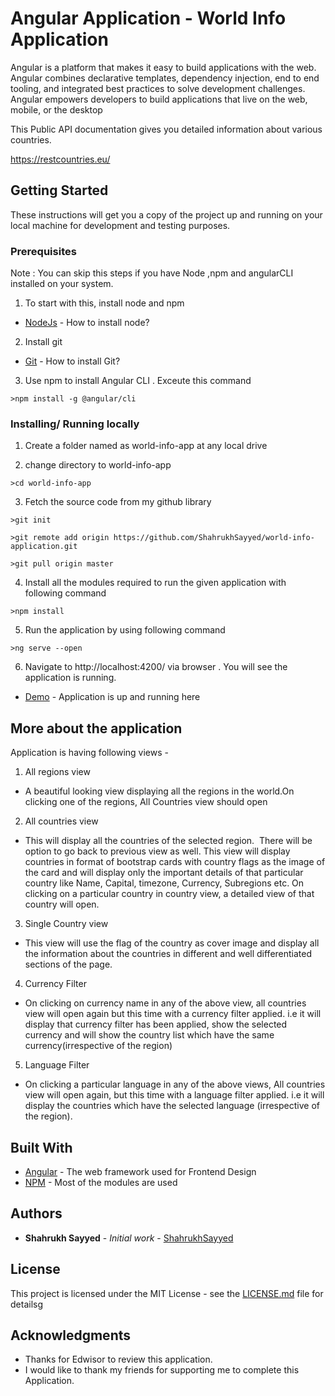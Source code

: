 # Angular Application - World Info Application 

Angular is a platform that makes it easy to build applications with the web. Angular combines declarative templates, dependency injection, end to end tooling, and integrated best practices to solve development challenges. Angular empowers developers to build applications that live on the web, mobile, or the desktop

This Public API documentation gives you detailed information about various countries.

https://restcountries.eu/


## Getting Started

These instructions will get you a copy of the project up and running on your local machine for development and testing purposes.

### Prerequisites

Note : You can skip this steps if you have Node ,npm and angularCLI installed on your system.
 
1) To start with this, install node and npm

* [NodeJs](https://nodejs.org/en/) - How to install node?

2) Install git 


* [Git](https://git-scm.com/book/en/v2/Getting-Started-Installing-Git) - How to install Git?

3) Use npm to install Angular CLI . Exceute this command

```
>npm install -g @angular/cli
```

 
### Installing/ Running locally


1) Create a folder named as world-info-app at any local drive

2) change directory to world-info-app

```
>cd world-info-app
```

3) Fetch the source code from my github library
 
```
>git init
```

```
>git remote add origin https://github.com/ShahrukhSayyed/world-info-application.git
```

```
>git pull origin master
```

4) Install all the modules required to run the given application with following command

```
>npm install
```

5) Run the application by using following command

```
>ng serve --open
```

6) Navigate to http://localhost:4200/ via browser . You will see the application is running.


* [Demo](http://world-info-app.shahrukhsayyed.tech/) - Application is up and running here

## More about the application

Application is having following views -

1) All regions view

 - A beautiful looking view displaying all the regions in the world.On clicking one of the regions, All Countries view should open


2) All countries view 
​
- This will display all the countries of the selected region.
​ 
  There will be option to go back to previous view as well. This view will display countries in format of bootstrap cards with country flags as the image of the card and will display only the important details of that particular country like Name, Capital, timezone, Currency, Subregions etc. On clicking on a particular country in country
view, a detailed view of that country will open.


3) Single Country view 

- This view will use the flag of the country as cover image and display all the information about the countries in different and well differentiated sections of the page.


4) Currency Filter 
- On clicking on currency name in any of the above view, all countries view will open again but this time with a currency filter applied. i.e
it will display that currency filter has been applied, show the selected currency and will show the country list which have the same currency(irrespective of the
region)



5) Language Filter 

- On clicking a particular language in any of the above views, All countries view will open again, but this time with a language filter applied.
i.e it will display the countries which have the selected language (irrespective of the region).


## Built With

* [Angular](https://angular.io/) - The web framework used for Frontend Design
* [NPM](https://www.npmjs.com/) - Most of the modules are used

## Authors

* **Shahrukh Sayyed** - *Initial work* - [ShahrukhSayyed](https://github.com/ShahrukhSayyed)

## License

This project is licensed under the MIT License - see the [LICENSE.md](LICENSE.md) file for detailsg

## Acknowledgments

* Thanks for Edwisor to review this application.
* I would like to thank my friends for supporting me to complete this Application.

